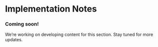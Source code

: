 # Implementation Notes 

### Coming soon!
We’re working on developing content for this section. Stay tuned for more updates.
